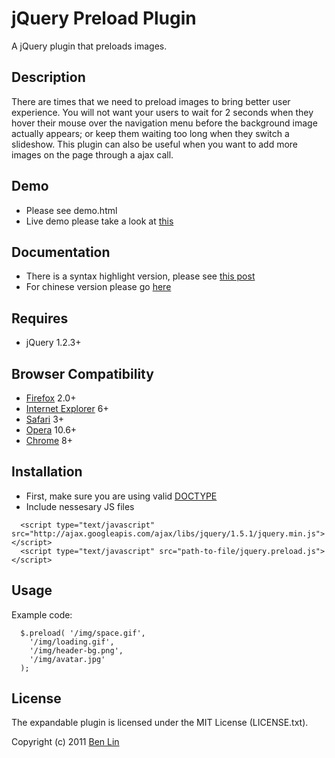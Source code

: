 # jQuery Preload Plugin

A jQuery plugin that preloads images.



## Description

There are times that we need to preload images to bring better user experience. You will not want your users to wait for 2 seconds when they hover their mouse over the navigation menu before the background image actually appears; or keep them waiting too long when they switch a slideshow. This plugin can also be useful when you want to add more images on the page through a ajax call.



## Demo
 - Please see demo.html
 - Live demo please take a look at [this](http://dreamerslab.com/demos/preload-images-with-jquery-preload-plugin)



## Documentation
  - There is a syntax highlight version, please see [this post](http://dreamerslab.com/blog/en/preload-images-with-jquery-preload-plugin/)
  - For chinese version please go [here](http://dreamerslab.com/blog/tw/preload-images-with-jquery-preload-plugin/)



## Requires
  - jQuery 1.2.3+



## Browser Compatibility
  - [Firefox](http://mzl.la/RNaI) 2.0+
  - [Internet Explorer](http://bit.ly/9fMgIQ) 6+
  - [Safari](http://bit.ly/gMhzVR) 3+
  - [Opera](http://bit.ly/fWJzaC) 10.6+
  - [Chrome](http://bit.ly/ePHvYZ) 8+



## Installation
  - First, make sure you are using valid [DOCTYPE](http://bit.ly/hQK1Rk)
  - Include nessesary JS files

<!-- -->

      <script type="text/javascript" src="http://ajax.googleapis.com/ajax/libs/jquery/1.5.1/jquery.min.js"></script>
      <script type="text/javascript" src="path-to-file/jquery.preload.js"></script>



## Usage
Example code:

      $.preload( '/img/space.gif',
        '/img/loading.gif',
        '/img/header-bg.png',
        '/img/avatar.jpg'
      );



## License

The expandable plugin is licensed under the MIT License (LICENSE.txt).

Copyright (c) 2011 [Ben Lin](http://dreamerslab.com)